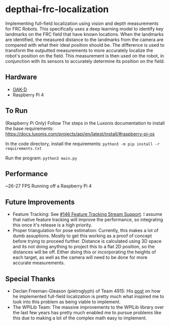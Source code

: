 # depthai-frc-localization
Implementing full-field localization using vision and depth measurements for FRC Robots. This specifically uses a deep learning model to identify key landmarks on the FRC field that have known locations. When the landmarks are identified, the measured distance to the landmarks from the camera are compared with what their ideal position should be. The difference is used to transform the outputted measurements to more accurately localize the robot's position on the field. This measurement is then used on the robot, in conjunction with its sensors to accurately determine its position on the field.


## Hardware
* [OAK-D](https://store.opencv.ai/products/oak-d)
* Raspberry Pi 4


## To Run
(Raspberry Pi Only) Follow The steps in the Luxonis documentation to install the base requirements:
https://docs.luxonis.com/projects/api/en/latest/install/#raspberry-pi-os

In the code directory, install the requirements:
`python3 -m pip install -r requirements.txt`

Run the program:
`python3 main.py`


## Performance
~26-27 FPS Running off a Raspberry Pi 4


## Future Improvements
* Feature Tracking: See [#146 Feature Tracking Stream Support](https://github.com/luxonis/depthai/issues/146). I assume that native feature tracking will improve the performance, so integrating this once it's release is a high priority.
* Proper triangulation for pose estimation: Currently, this makes a lot of dumb assuptions. Mostly to get this working as a proof of concept before trying to proceed further. Distance is calculated using 3D space and its not doing anything to project this to a flat 2D position, so the distances will be off. Either doing this or incorporating the heights of each target, as well as the camera will need to be done for more accurate measurements.


## Special Thanks
* Declan Freeman-Gleason (pietroglyph) of Team 4915: His [post](https://www.chiefdelphi.com/t/what-impressive-things-did-you-do-in-software-this-year/382245/48) on how he implemented full-field localization is pretty much what inspired me to look into this problem as being viable to implement.
* The WPILib Team: The massive improvements to the WPILib library over the last few years has pretty much enabled me to pursue problems like this due to making a lot of the complex math easy to implement.
